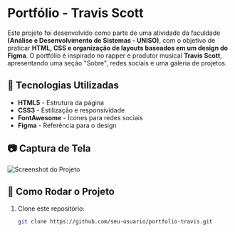 #  Portfólio - Travis Scott  

Este projeto foi desenvolvido como parte de uma atividade da faculdade **(Análise e Desenvolvimento de Sistemas - UNISO)**, com o objetivo de praticar **HTML, CSS e organização de layouts baseados em um design do Figma**. O portfólio é inspirado no rapper e produtor musical **Travis Scott**, apresentando uma seção "Sobre", redes sociais e uma galeria de projetos.  

## 🚀 Tecnologias Utilizadas  
- **HTML5** - Estrutura da página  
- **CSS3** - Estilização e responsividade  
- **FontAwesome** - Ícones para redes sociais  
- **Figma** - Referência para o design  

## 📷 Captura de Tela  
![Screenshot do Projeto](link_da_imagem)  

## 🔧 Como Rodar o Projeto  
1. Clone este repositório:  
   ```bash
   git clone https://github.com/seu-usuario/portfolio-travis.git
